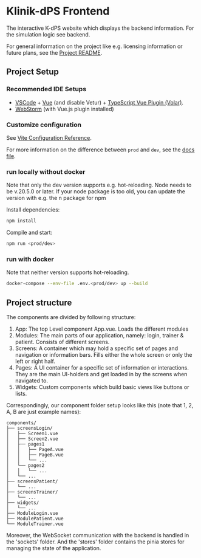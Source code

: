 # Klinik-dPS Frontend
The interactive K-dPS website which displays the backend information. For the simulation logic see backend.

For general information on the project like e.g. licensing information or future plans, see the [Project README](../README.md).

## Project Setup

### Recommended IDE Setups

- [VSCode](https://code.visualstudio.com/) + [Vue](https://marketplace.visualstudio.com/items?itemName=Vue.volar) (and disable Vetur) + 
[TypeScript Vue Plugin (Volar)](https://marketplace.visualstudio.com/items?itemName=Vue.vscode-typescript-vue-plugin).
- [WebStorm](https://www.jetbrains.com/webstorm/) (with Vue.js plugin installed)

### Customize configuration

See [Vite Configuration Reference](https://vitejs.dev/config/).

For more information on the difference between `prod` and `dev`, see the [docs file](../docs/deployment-process.md).

### run locally without docker
Note that only the dev version supports e.g. hot-reloading.
Node needs to be v.20.5.0 or later. If your node package is too old, you can update the version with e.g. the n package for npm

Install dependencies:
```bash
npm install
```

Compile and start:
```bash
npm run <prod/dev>
```

### run with docker

Note that neither version supports hot-reloading.

```bash
docker-compose --env-file .env.<prod/dev> up --build
```

## Project structure
The components are divided by following structure:

1. App: The top Level component App.vue. Loads the different modules
2. Modules: The main parts of our application, namely: login, trainer & patient. Consists of different screens.
3. Screens: A container which may hold a specific set of pages and navigation or information bars. Fills either the whole screen or only the left 
   or right half.
4. Pages: A UI container for a specific set of information or interactions. They are the main UI-holders and get loaded in by the screens when 
   navigated to.
5. Widgets: Custom components which build basic views like buttons or lists.

Correspondingly, our component folder setup looks like this (note that 1, 2, A, B are just example names):
```
components/
├── screensLogin/
│   ├── Screen1.vue
│   ├── Screen2.vue
│   ├── pages1
│   │   ├── PageA.vue
│   │   ├── PageB.vue
│   │   └── ...
│   └── pages2
│   │   └── ...
│   └── ...
├── screensPatient/
│   └── ...
├── screensTrainer/
│   └── ...
├── widgets/
│   └── ...
├── ModuleLogin.vue
├── ModulePatient.vue
└── ModuleTrainer.vue
```

Moreover, the WebSocket communication with the backend is handled in the 'sockets' folder. And the 'stores' folder contains the pinia stores for 
managing the state of the application.